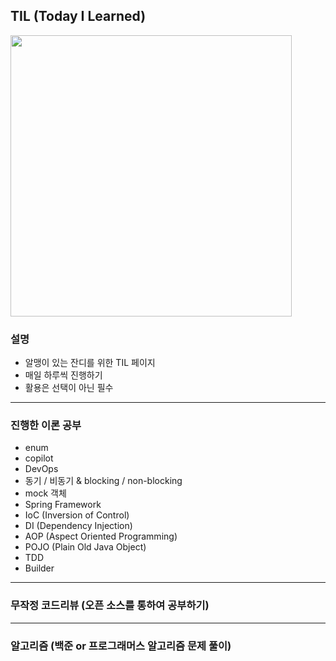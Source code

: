 ## TIL (Today I Learned)

<img src="https://github.com/user-attachments/assets/9c7fed6b-d1a5-4081-af39-079c8c1a8332" width="450px">

### 설명
* 알맹이 있는 잔디를 위한 TIL 페이지
* 매일 하루씩 진행하기
* 활용은 선택이 아닌 필수  

<hr>

### 진행한 이론 공부
* enum
* copilot
* DevOps
* 동기 / 비동기 & blocking / non-blocking 
* mock 객체
* Spring Framework
* IoC (Inversion of Control)
* DI (Dependency Injection)
* AOP (Aspect Oriented Programming)
* POJO (Plain Old Java Object)
* TDD
* Builder


<hr>

### 무작정 코드리뷰 (오픈 소스를 통하여 공부하기)

<hr>

### 알고리즘 (백준 or 프로그래머스 알고리즘 문제 풀이)
